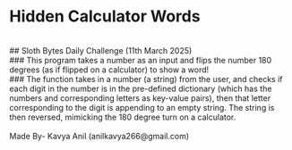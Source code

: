 # Hidden Calculator Words 
<br>
## Sloth Bytes Daily Challenge (11th March 2025) 
<br>
### This program takes a number as an input and flips the number 180 degrees (as if flipped on a calculator) to show a word! 
<br>
### The function takes in a number (a string) from the user, and checks if each digit in the number is in the pre-defined dictionary (which has the numbers and corresponding letters as key-value pairs), then that letter corresponding to the digit is appending to an empty string. The string is then reversed, mimicking the 180 degree turn on a calculator.
<br>
<br>
Made By- Kavya Anil (anilkavya266@gmail.com)
